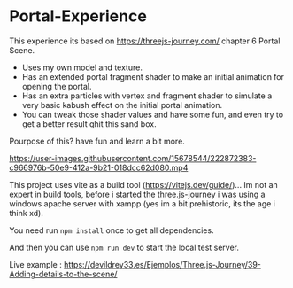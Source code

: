 # Portal-Experience
This experience its based on https://threejs-journey.com/ chapter 6 Portal Scene.
- Uses my own model and texture.
- Has an extended portal fragment shader to make an initial animation for opening the portal.
- Has an extra particles with vertex and fragment shader to simulate a very basic kabush effect on the initial portal animation.
- You can tweak those shader values and have some fun, and even try to get a better result qhit this sand box.

Pourpose of this? have fun and learn a bit more.

https://user-images.githubusercontent.com/15678544/222872383-c966976b-50e9-412a-9b21-018dcc62d080.mp4


This project uses vite as a build tool (https://vitejs.dev/guide/)... Im not an expert in build tools, before i started the three.js-journey i was using a windows apache server with xampp (yes im a bit prehistoric, its the age i think xd).

You need run <code>npm install</code> once to get all dependencies.

And then you can use <code>npm run dev</code> to start the local test server.

Live example : https://devildrey33.es/Ejemplos/Three.js-Journey/39-Adding-details-to-the-scene/
